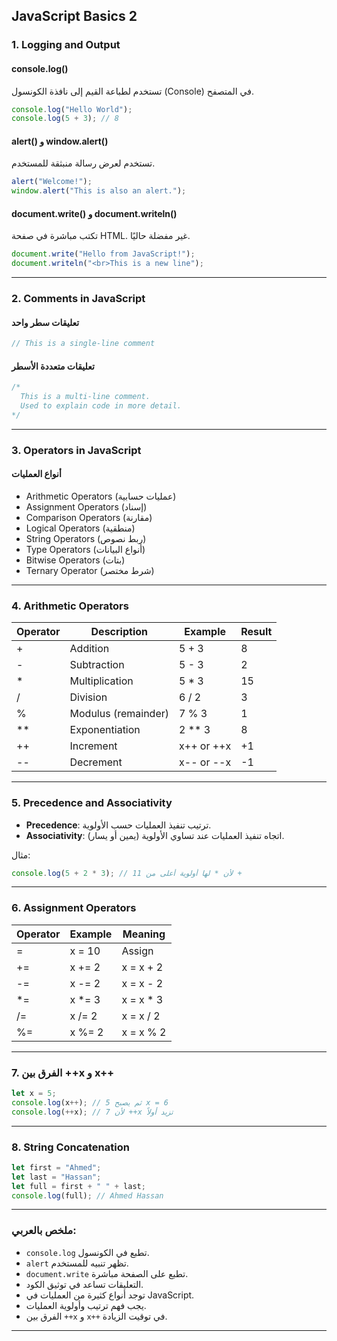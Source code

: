 
## JavaScript Basics 2

### 1. Logging and Output

#### console.log()

تستخدم لطباعة القيم إلى نافذة الكونسول (Console) في المتصفح.

```javascript
console.log("Hello World");
console.log(5 + 3); // 8
```

#### alert() و window\.alert()

تستخدم لعرض رسالة منبثقة للمستخدم.

```javascript
alert("Welcome!");
window.alert("This is also an alert.");
```

#### document.write() و document.writeln()

تكتب مباشرة في صفحة HTML. غير مفضلة حاليًا.

```javascript
document.write("Hello from JavaScript!");
document.writeln("<br>This is a new line");
```

---

### 2. Comments in JavaScript

#### تعليقات سطر واحد

```javascript
// This is a single-line comment
```

#### تعليقات متعددة الأسطر

```javascript
/*
  This is a multi-line comment.
  Used to explain code in more detail.
*/
```

---

### 3. Operators in JavaScript

#### أنواع العمليات

* Arithmetic Operators (عمليات حسابية)
* Assignment Operators (إسناد)
* Comparison Operators (مقارنة)
* Logical Operators (منطقية)
* String Operators (ربط نصوص)
* Type Operators (أنواع البيانات)
* Bitwise Operators (بتات)
* Ternary Operator (شرط مختصر)

---

### 4. Arithmetic Operators

| Operator | Description         | Example    | Result |
| -------- | ------------------- | ---------- | ------ |
| +        | Addition            | 5 + 3      | 8      |
| -        | Subtraction         | 5 - 3      | 2      |
| \*       | Multiplication      | 5 \* 3     | 15     |
| /        | Division            | 6 / 2      | 3      |
| %        | Modulus (remainder) | 7 % 3      | 1      |
| \*\*     | Exponentiation      | 2 \*\* 3   | 8      |
| ++       | Increment           | x++ or ++x | +1     |
| --       | Decrement           | x-- or --x | -1     |

---

### 5. Precedence and Associativity

* **Precedence**: ترتيب تنفيذ العمليات حسب الأولوية.
* **Associativity**: اتجاه تنفيذ العمليات عند تساوي الأولوية (يمين أو يسار).

مثال:

```javascript
console.log(5 + 2 * 3); // 11 لأن * لها أولوية أعلى من +
```

---

### 6. Assignment Operators

| Operator | Example | Meaning    |
| -------- | ------- | ---------- |
| =        | x = 10  | Assign     |
| +=       | x += 2  | x = x + 2  |
| -=       | x -= 2  | x = x - 2  |
| \*=      | x \*= 3 | x = x \* 3 |
| /=       | x /= 2  | x = x / 2  |
| %=       | x %= 2  | x = x % 2  |

---

### 7. الفرق بين ++x و x++

```javascript
let x = 5;
console.log(x++); // 5 ثم يصبح x = 6
console.log(++x); // 7 لأن ++x تزيد أولاً
```

---

### 8. String Concatenation

```javascript
let first = "Ahmed";
let last = "Hassan";
let full = first + " " + last;
console.log(full); // Ahmed Hassan
```

---

### ملخص بالعربي:

* `console.log` تطبع في الكونسول.
* `alert` تظهر تنبيه للمستخدم.
* `document.write` تطبع على الصفحة مباشرة.
* التعليقات تساعد في توثيق الكود.
* توجد أنواع كثيرة من العمليات في JavaScript.
* يجب فهم ترتيب وأولوية العمليات.
* الفرق بين `++x` و `x++` في توقيت الزيادة.

---


